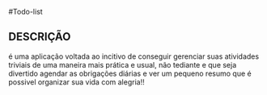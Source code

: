#Todo-list

## DESCRIÇÃO

é uma aplicação voltada ao incitivo de conseguir gerenciar suas atividades triviais de uma maneira mais prática e usual, não tediante e que seja divertido agendar as obrigações diárias e ver um pequeno resumo que é possivel organizar sua vida com alegria!!
